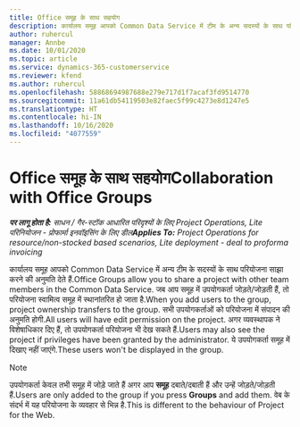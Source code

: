 ```yaml
---
title: Office समूह के साथ सहयोग
description: कार्यालय समूह आपको Common Data Service में टीम के अन्य सदस्यों के साथ परियोजना साझा करने की अनुमति देता है.
author: ruhercul
manager: Annbe
ms.date: 10/01/2020
ms.topic: article
ms.service: dynamics-365-customerservice
ms.reviewer: kfend
ms.author: ruhercul
ms.openlocfilehash: 58868694987688e279e717d1f7acaf3fd9514770
ms.sourcegitcommit: 11a61db54119503e82faec5f99c4273e8d1247e5
ms.translationtype: HT
ms.contentlocale: hi-IN
ms.lasthandoff: 10/16/2020
ms.locfileid: "4077559"
---
```

# <a name="collaboration-with-office-groups"></a><span data-ttu-id="a232f-103">Office समूह के साथ सहयोग</span><span class="sxs-lookup"><span data-stu-id="a232f-103">Collaboration with Office Groups</span></span>

<span data-ttu-id="a232f-104">_**पर लागू होता है:** साधन / गैर-स्टॉक आधारित परिदृश्यों के लिए Project Operations, Lite परिनियोजन - प्रोफार्मा इनवॉइसिंग के लिए डील_</span><span class="sxs-lookup"><span data-stu-id="a232f-104">_**Applies To:** Project Operations for resource/non-stocked based scenarios, Lite deployment - deal to proforma invoicing_</span></span>

<span data-ttu-id="a232f-105">कार्यालय समूह आपको Common Data Service में अन्य टीम के सदस्यों के साथ परियोजना साझा करने की अनुमति देते हैं.</span><span class="sxs-lookup"><span data-stu-id="a232f-105">Office Groups allow you to share a project with other team members in the Common Data Service.</span></span> <span data-ttu-id="a232f-106">जब आप समूह में उपयोगकर्ता जोड़ते/जोड़ती हैं, तो परियोजना स्वामित्व समूह में स्थानांतरित हो जाता है.</span><span class="sxs-lookup"><span data-stu-id="a232f-106">When you add users to the group, project ownership transfers to the group.</span></span> <span data-ttu-id="a232f-107">सभी उपयोगकर्ताओं को परियोजना में संपादन की अनुमति होगी.</span><span class="sxs-lookup"><span data-stu-id="a232f-107">All users will have edit permission on the project.</span></span> <span data-ttu-id="a232f-108">अगर व्यवस्थापक ने विशेषाधिकार दिए हैं, तो उपयोगकर्ता परियोजना भी देख सकते हैं.</span><span class="sxs-lookup"><span data-stu-id="a232f-108">Users may also see the project if privileges have been granted by the administrator.</span></span> <span data-ttu-id="a232f-109">ये उपयोगकर्ता समूह में दिखाए नहीं जाएंगे.</span><span class="sxs-lookup"><span data-stu-id="a232f-109">These users won't be displayed in the group.</span></span>

> [!NOTE] 
> <span data-ttu-id="a232f-110">उपयोगकर्ता केवल तभी समूह में जोड़े जाते हैं अगर आप **समूह** दबाते/दबाती हैं और उन्हें जोड़ते/जोड़ती हैं.</span><span class="sxs-lookup"><span data-stu-id="a232f-110">Users are only added to the group if you press **Groups** and add them.</span></span> <span data-ttu-id="a232f-111">वेब के संदर्भ में यह परियोजना के व्यवहार से भिन्न है.</span><span class="sxs-lookup"><span data-stu-id="a232f-111">This is different to the behaviour of Project for the Web.</span></span> 

